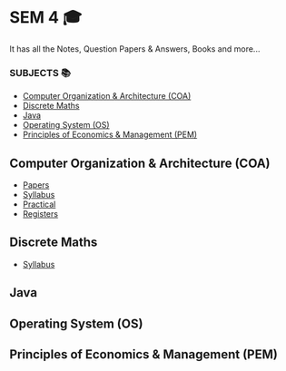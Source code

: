 # SEM 4 🎓
It has all the Notes, Question Papers & Answers, Books and more...

### SUBJECTS 📚
- [Computer Organization & Architecture (COA)](#computer-organization--architecture-coa)
- [Discrete Maths](#discrete-maths)
- [Java](#java)
- [Operating System (OS)](#operating-system-os)
- [Principles of Economics & Management (PEM)](#principles-of-economics--management-pem)

## Computer Organization & Architecture (COA)
- [Papers](https://github.com/vishwasracharya/Vishwas-BE-IT/tree/main/SEM-4/COA/GTU%20PAPERS)
- [Syllabus](https://github.com/vishwasracharya/Vishwas-BE-IT/blob/main/SEM-4/COA/3140707%20COA.pdf)
- [Practical](https://github.com/vishwasracharya/Vishwas-BE-IT/tree/main/SEM-4/COA/COA%20Practical)
- [Registers](https://github.com/vishwasracharya/Vishwas-BE-IT/tree/main/SEM-4/COA/registers)

## Discrete Maths
- [Syllabus](https://github.com/vishwasracharya/Vishwas-BE-IT/blob/main/SEM-4/Discrete%20Maths/3140708%20(Discrete%20Maths).pdf)

## Java
## Operating System (OS)
## Principles of Economics & Management (PEM)
